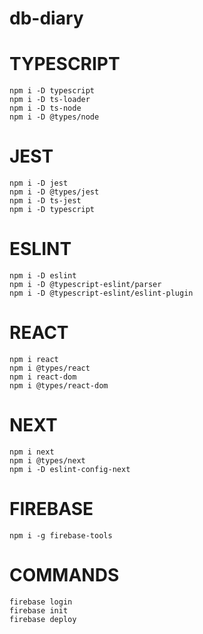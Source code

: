 # db-diary

# TYPESCRIPT

```
npm i -D typescript
npm i -D ts-loader
npm i -D ts-node
npm i -D @types/node

```

# JEST

```
npm i -D jest
npm i -D @types/jest
npm i -D ts-jest
npm i -D typescript
```

# ESLINT

```
npm i -D eslint
npm i -D @typescript-eslint/parser
npm i -D @typescript-eslint/eslint-plugin

```

# REACT

```
npm i react
npm i @types/react
npm i react-dom
npm i @types/react-dom
```

# NEXT

```
npm i next
npm i @types/next
npm i -D eslint-config-next

```

# FIREBASE
```
npm i -g firebase-tools
```

# COMMANDS
```
firebase login
firebase init
firebase deploy
```